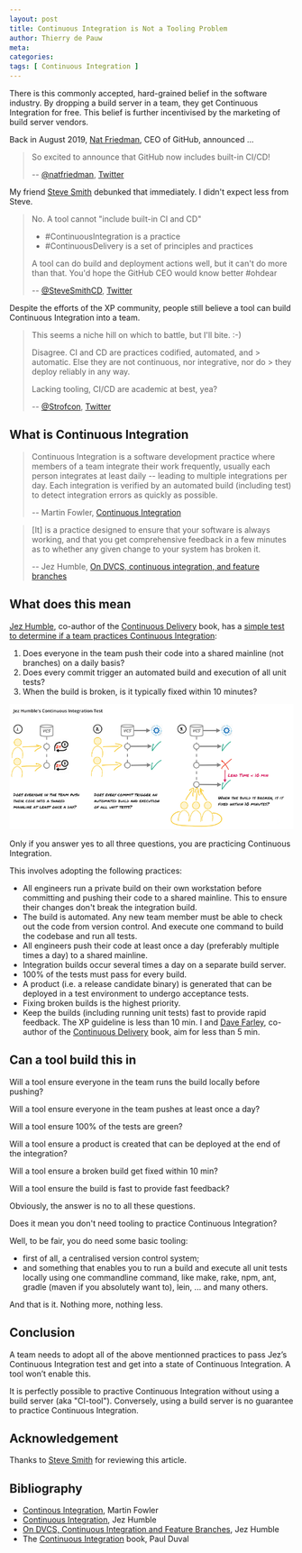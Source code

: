 ```yaml
---
layout: post
title: Continuous Integration is Not a Tooling Problem
author: Thierry de Pauw
meta:
categories:
tags: [ Continuous Integration ]
---
```


There is this commonly accepted, hard-grained belief in the software industry. By dropping a build server in a team, they get Continuous Integration for free. This belief is further incentivised by the marketing of build server vendors.

Back in August 2019, [Nat Friedman](https://twitter.com/natfriedman), CEO of GitHub, announced ...

> So excited to announce that GitHub now includes built-in CI/CD!
>
> -- [@natfriedman](https://twitter.com/natfriedman), [Twitter](https://twitter.com/natfriedman/status/1159511728704483329)

My friend [Steve Smith](https://twitter.com/SteveSmithCD) debunked that immediately. I didn't expect less from Steve.

> No. A tool cannot "include built-in CI and CD"
>
> - #ContinuousIntegration is a practice
> - #ContinuousDelivery is a set of principles and practices
>
> A tool can do build and deployment actions well, but it can't do more than that. You'd hope the GitHub CEO would know better #ohdear
>
> -- [@SteveSmithCD](https://twitter.com/SteveSmithCD), [Twitter](https://twitter.com/SteveSmithCD/status/1192526800125136902)

Despite the efforts of the XP community, people still believe a tool can build Continuous Integration into a team.

> This seems a niche hill on which to battle, but I'll bite. :-)
>
> Disagree. CI and CD are practices codified, automated, and > automatic. Else they are not continuous, nor integrative, nor do > they deploy reliably in any way.
>
> Lacking tooling, CI/CD are academic at best, yea?
>
> -- [@Strofcon](https://twitter.com/Strofcon), [Twitter](https://twitter.com/Strofcon/status/1192836997364121600)

## What is Continuous Integration

> Continuous Integration is a software development practice where members of a team integrate their work frequently, usually each person integrates at least daily -- leading to multiple integrations per day. Each integration is verified by an automated build (including test) to detect integration errors as quickly as possible.
>
> -- Martin Fowler, [Continuous Integration](https://martinfowler.com/articles/continuousIntegration.html)

> [It] is a practice designed to ensure that your software is always working, and that you get comprehensive feedback in a few minutes as to whether any given change to your system has broken it.
>
> -- Jez Humble, [On DVCS, continuous integration, and feature branches](https://continuousdelivery.com/2011/07/on-dvcs-continuous-integration-and-feature-branches/)

## What does this mean

[Jez Humble](https://twitter.com/jezhumble), co-author of the [Continuous Delivery](https://www.goodreads.com/book/show/8686650-continuous-delivery) book, has a [simple test to determine if a team practices Continuous Integration](https://continuousdelivery.com/foundations/continuous-integration/#faq):

1. Does everyone in the team push their code into a shared mainline (not branches) on a daily basis?
2. Does every commit trigger an automated build and execution of all unit tests?
3. When the build is broken, is it typically fixed within 10 minutes?

![Continuous Integration test](/assets/ci_test.png)

Only if you answer yes to all three questions, you are practicing Continuous Integration.

This involves adopting the following practices:

- All engineers run a private build on their own workstation before committing and pushing their code to a shared mainline. This to ensure their changes don't break the integration build.
- The build is automated. Any new team member must be able to check out the code from version control. And execute one command to build the codebase and run all tests.
- All engineers push their code at least once a day (preferably multiple times a day) to a shared mainline.
- Integration builds occur several times a day on a separate build server.
- 100% of the tests must pass for every build.
- A product (i.e. a release candidate binary) is generated that can be deployed in a test environment to undergo acceptance tests.
- Fixing broken builds is the highest priority.
- Keep the builds (including running unit tests) fast to provide rapid feedback. The XP guideline is less than 10 min. I and [Dave Farley](https://twitter.com/davefarley77), co-author of the [Continuous Delivery](https://www.goodreads.com/book/show/8686650-continuous-delivery) book, aim for less than 5 min.

## Can a tool build this in

Will a tool ensure everyone in the team runs the build locally before pushing?

Will a tool ensure everyone in the team pushes at least once a day?

Will a tool ensure 100% of the tests are green?

Will a tool ensure a product is created that can be deployed at the end of the integration?

Will a tool ensure a broken build get fixed within 10 min?

Will a tool ensure the build is fast to provide fast feedback?

Obviously, the answer is no to all these questions.

Does it mean you don't need tooling to practice Continuous Integration?

Well, to be fair, you do need some basic tooling:

- first of all, a centralised version control system;
- and something that enables you to run a build and execute all unit tests locally using one commandline command, like make, rake, npm, ant, gradle (maven if you absolutely want to), lein, ... and many others.

And that is it. Nothing more, nothing less.

## Conclusion

A team needs to adopt all of the above mentionned practices to pass Jez’s Continuous Integration test and get into a state of Continuous Integration. A tool won’t enable this.

It is perfectly possible to practive Continuous Integration without using a build server (aka "CI-tool"). Conversely, using a build server is no guarantee to practice Continuous Integration.

## Acknowledgement

Thanks to [Steve Smith](https://twitter.com/SteveSmithCD) for reviewing this article.

## Bibliography

- [Continous Integration](https://martinfowler.com/articles/continuousIntegration.html), Martin Fowler
- [Continuous Integration](https://continuousdelivery.com/foundations/continuous-integration), Jez Humble
- [On DVCS, Continuous Integration and Feature Branches](https://continuousdelivery.com/2011/07/on-dvcs-continuous-integration-and-feature-branches/), Jez Humble
- The [Continuous Integration](https://www.goodreads.com/book/show/1311542.Continuous_Integration) book, Paul Duval
